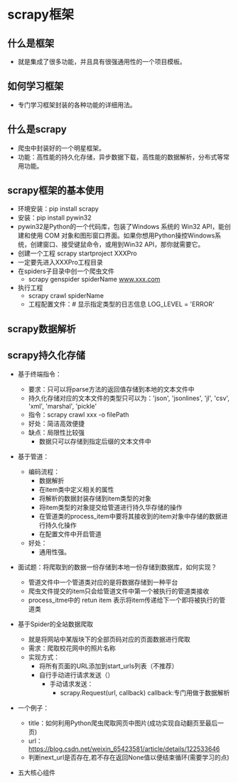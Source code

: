 # scrapy框架

## 什么是框架

- 就是集成了很多功能，并且具有很强通用性的一个项目模板。

## 如何学习框架

- 专门学习框架封装的各种功能的详细用法。

## 什么是scrapy

- 爬虫中封装好的一个明星框架。
- 功能：高性能的持久化存储，异步数据下载，高性能的数据解析，分布式等常用功能。

## scrapy框架的基本使用

- 环境安装：pip install scrapy
- 安装：pip install pywin32
- pywin32是Python的一个代码库，包装了Windows 系统的 Win32 API，能创建和使用 COM 对象和图形窗口界面。如果你想用Python操控Windows系统，创建窗口、接受键鼠命令，或用到Win32 API，那你就需要它。
- 创建一个工程  scrapy startproject XXXPro
- 一定要先进入XXXPro工程目录
- 在spiders子目录中创一个爬虫文件
  - scrapy genspider spiderName www.xxx.com
- 执行工程
  - scrapy crawl spiderName
  - 工程配置文件：# 显示指定类型的日志信息  LOG_LEVEL = 'ERROR'

## scrapy数据解析

## scrapy持久化存储

- 基于终端指令：
  - 要求：只可以将parse方法的返回值存储到本地的文本文件中
  - 持久化存储对应的文本文件的类型只可以为：'json', 'jsonlines', 'jl', 'csv', 'xml', 'marshal', 'pickle'
  - 指令：scrapy crawl xxx -o filePath
  - 好处：简洁高效便捷
  - 缺点：局限性比较强
    - 数据只可以存储到指定后缀的文本文件中
- 基于管道：
  - 编码流程：
    - 数据解折
    - 在item类中定义相关的属性
    - 将解析的数据封装存储到item类型的对象
    - 将item类型的对象提交给管道进行持久华存储的操作
    - 在管道类的process_item中要将其接收到的item对象中存储的数据进行持久化操作
    - 在配置文件中开启管道
  - 好处：
    - 通用性强。

- 面试题：将爬取到的数据一份存储到本地一份存储到数据库，如何实现？
  - 管道文件中一个管道类对应的是将数据存储到一种平台
  - 爬虫文件提交的item只会给管道文件中第一个被执行的管道类接收
  - process_itme中的 retun item 表示将item传递给下一个即将被执行的管道类

- 基于Spider的全站数据爬取
  - 就是将网站中某版块下的全部页码对应的页面数据进行爬取
  - 需求：爬取校花网中的照片名称
  - 实现方式：
    - 将所有页面的URL添加到start_urls列表（不推荐）
    - 自行手动进行请求发送（）
      - 手动请求发送：
        - scrapy.Request(url, callback)  callback:专门用做于数据解析

- 一个例子：
  - title：如何利用Python爬虫爬取网页中图片(成功实现自动翻页至最后一页)
  - url：<https://blog.csdn.net/weixin_65423581/article/details/122533646>
  - 判断next_url是否存在,若不存在返回None值以便结束循环(需要学习的点)

- 五大核心组件
